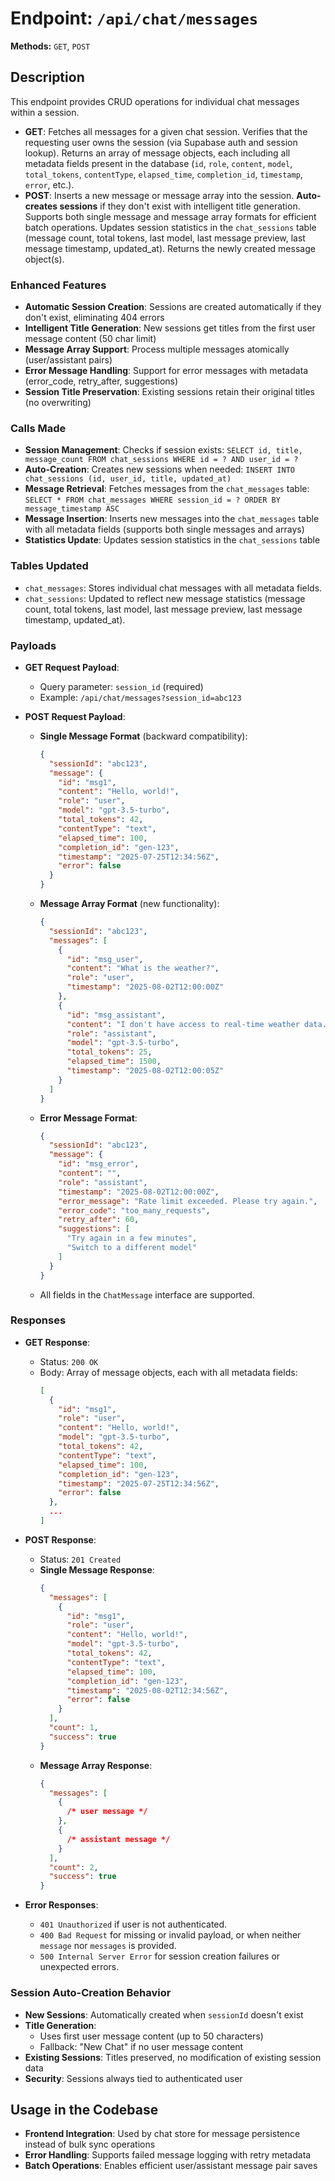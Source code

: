 # Endpoint: `/api/chat/messages`

**Methods:** `GET`, `POST`

## Description

This endpoint provides CRUD operations for individual chat messages within a session.

- **GET**: Fetches all messages for a given chat session. Verifies that the requesting user owns the session (via Supabase auth and session lookup). Returns an array of message objects, each including all metadata fields present in the database (`id`, `role`, `content`, `model`, `total_tokens`, `contentType`, `elapsed_time`, `completion_id`, `timestamp`, `error`, etc.).
- **POST**: Inserts a new message or message array into the session. **Auto-creates sessions** if they don't exist with intelligent title generation. Supports both single message and message array formats for efficient batch operations. Updates session statistics in the `chat_sessions` table (message count, total tokens, last model, last message preview, last message timestamp, updated_at). Returns the newly created message object(s).

### Enhanced Features

- **Automatic Session Creation**: Sessions are created automatically if they don't exist, eliminating 404 errors
- **Intelligent Title Generation**: New sessions get titles from the first user message content (50 char limit)
- **Message Array Support**: Process multiple messages atomically (user/assistant pairs)
- **Error Message Handling**: Support for error messages with metadata (error_code, retry_after, suggestions)
- **Session Title Preservation**: Existing sessions retain their original titles (no overwriting)

### Calls Made

- **Session Management**: Checks if session exists: `SELECT id, title, message_count FROM chat_sessions WHERE id = ? AND user_id = ?`
- **Auto-Creation**: Creates new sessions when needed: `INSERT INTO chat_sessions (id, user_id, title, updated_at)`
- **Message Retrieval**: Fetches messages from the `chat_messages` table: `SELECT * FROM chat_messages WHERE session_id = ? ORDER BY message_timestamp ASC`
- **Message Insertion**: Inserts new messages into the `chat_messages` table with all metadata fields (supports both single messages and arrays)
- **Statistics Update**: Updates session statistics in the `chat_sessions` table

### Tables Updated

- `chat_messages`: Stores individual chat messages with all metadata fields.
- `chat_sessions`: Updated to reflect new message statistics (message count, total tokens, last model, last message preview, last message timestamp, updated_at).

### Payloads

- **GET Request Payload**:

  - Query parameter: `session_id` (required)
  - Example: `/api/chat/messages?session_id=abc123`

- **POST Request Payload**:
  - **Single Message Format** (backward compatibility):
    ```json
    {
      "sessionId": "abc123",
      "message": {
        "id": "msg1",
        "content": "Hello, world!",
        "role": "user",
        "model": "gpt-3.5-turbo",
        "total_tokens": 42,
        "contentType": "text",
        "elapsed_time": 100,
        "completion_id": "gen-123",
        "timestamp": "2025-07-25T12:34:56Z",
        "error": false
      }
    }
    ```
  - **Message Array Format** (new functionality):
    ```json
    {
      "sessionId": "abc123",
      "messages": [
        {
          "id": "msg_user",
          "content": "What is the weather?",
          "role": "user",
          "timestamp": "2025-08-02T12:00:00Z"
        },
        {
          "id": "msg_assistant",
          "content": "I don't have access to real-time weather data.",
          "role": "assistant",
          "model": "gpt-3.5-turbo",
          "total_tokens": 25,
          "elapsed_time": 1500,
          "timestamp": "2025-08-02T12:00:05Z"
        }
      ]
    }
    ```
  - **Error Message Format**:
    ```json
    {
      "sessionId": "abc123",
      "message": {
        "id": "msg_error",
        "content": "",
        "role": "assistant",
        "timestamp": "2025-08-02T12:00:00Z",
        "error_message": "Rate limit exceeded. Please try again.",
        "error_code": "too_many_requests",
        "retry_after": 60,
        "suggestions": [
          "Try again in a few minutes",
          "Switch to a different model"
        ]
      }
    }
    ```
  - All fields in the `ChatMessage` interface are supported.

### Responses

- **GET Response**:

  - Status: `200 OK`
  - Body: Array of message objects, each with all metadata fields:
    ```json
    [
      {
        "id": "msg1",
        "role": "user",
        "content": "Hello, world!",
        "model": "gpt-3.5-turbo",
        "total_tokens": 42,
        "contentType": "text",
        "elapsed_time": 100,
        "completion_id": "gen-123",
        "timestamp": "2025-07-25T12:34:56Z",
        "error": false
      },
      ...
    ]
    ```

- **POST Response**:

  - Status: `201 Created`
  - **Single Message Response**:
    ```json
    {
      "messages": [
        {
          "id": "msg1",
          "role": "user",
          "content": "Hello, world!",
          "model": "gpt-3.5-turbo",
          "total_tokens": 42,
          "contentType": "text",
          "elapsed_time": 100,
          "completion_id": "gen-123",
          "timestamp": "2025-08-02T12:34:56Z",
          "error": false
        }
      ],
      "count": 1,
      "success": true
    }
    ```
  - **Message Array Response**:
    ```json
    {
      "messages": [
        {
          /* user message */
        },
        {
          /* assistant message */
        }
      ],
      "count": 2,
      "success": true
    }
    ```

- **Error Responses**:
  - `401 Unauthorized` if user is not authenticated.
  - `400 Bad Request` for missing or invalid payload, or when neither `message` nor `messages` is provided.
  - `500 Internal Server Error` for session creation failures or unexpected errors.

### Session Auto-Creation Behavior

- **New Sessions**: Automatically created when `sessionId` doesn't exist
- **Title Generation**:
  - Uses first user message content (up to 50 characters)
  - Fallback: "New Chat" if no user message content
- **Existing Sessions**: Titles preserved, no modification of existing session data
- **Security**: Sessions always tied to authenticated user

## Usage in the Codebase

- **Frontend Integration**: Used by chat store for message persistence instead of bulk sync operations
- **Error Handling**: Supports failed message logging with retry metadata
- **Batch Operations**: Enables efficient user/assistant message pair saves
